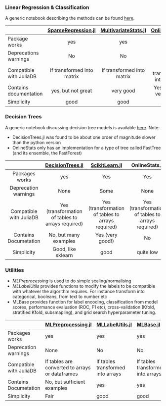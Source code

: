 ### Linear Regression & Classification

A generic notebook describing the methods can be found [here](Scouting/Linear%20Models%20%20for%20Regression%20%26%20Classification.ipynb).

|        | [SparseRegression.jl](Scouting/Sparse%20%Regression.ipynb) |  [MultivariateStats.jl](Scouting/MultivariateStats.ipynb) | [OnlineStats.jl](Scouting/OnlineStats.ipynb) |
| ------------- |:-------------:|:-------------:|:-:|
| Package works | yes | yes | yes |
| Deprecations warnings      | No | No | No |
| Compatible with JuliaDB | If transformed into matrix | If transformed into matrix | If transformed into matrix |
| Contains documentation | yes, but not great | very good | Yes, mostly very good |
| Simplicity | good | good | High |



### Decision Trees

A generic notebook discussing decision tree models is available [here](Scouting/Decision%20Tree%20Models.ipynb). Note:

- DecisionTrees.jl was found to be about one order of magnitude slower than the python version
- OnlineStats only has an implementation for a type of tree called FastTree (and its ensemble, the FastForest)

|   | [DecisionTrees.jl](Scouting/DecisionTree.ipynb) |  [ScikitLearn.jl](Scouting/ScikitLearn.jl.ipynb) | OnlineStats.jl |
| :-: | :-: | :-: | :-: |
| Packages works            | yes                               | Yes | Yes
| Deprecation warnings      | None                              | Some | None
| Compatible with JuliaDB   | Yes (transformation of tables to arrays required) | Yes (transformation of tables to arrays required) | Yes (transformation of tables to arrays required) |
| Contains Documetation     | No, but many examples             | Yes (very good!) | No |
| Simplicity                | Good, like sklearn                | good | quite low |

### Utilities

- _MLPreprocessing_ is used to do simple scaling/normalising
- _MLLabelUtils_ provides functions to modify the labels to be compatible with whatever the algorithm requires. For instance transform into categorical, booleans, from text to number etc
- MLBase provides function for label encoding, classification from model scores, performance evaluation (ROC, F1 etc),
  cross-validation (Kfold, stratified Kfold, subsmapling), and grid search hyperparameter tuning.



|                       | [MLPreprocessing.jl](Scouting/MLPreprocessing.ipynb) | [MLLabelUtils.jl](Scouting/MLLabelUtils.ipynb) | [MLBase.jl](Scouting/MLBase.jl.ipynb)|
| :- | :- | :- | :- |
| Packages works            | yes | yes | yes|
| Deprecation warnings      | None | No |No|
| Compatible with JuliaDB   | If tables are converted to arrays or dataframes | If tables transformed into arrays |If tables transformed into arrays|
| Contains Documetation     | No, but sufficient examples | yes |yes|
| Simplicity                | Fair | good |good|


